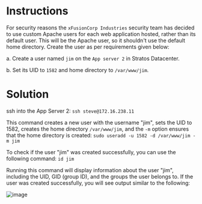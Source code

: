 # Instructions

For security reasons the `xFusionCorp Industries` security team has decided to use custom Apache users for each web application hosted, rather than its default user. This will be the Apache user, so it shouldn't use the default home directory. Create the user as per requirements given below:

a. Create a user named `jim` on the `App server 2` in Stratos Datacenter.

b. Set its UID to `1582` and home directory to `/var/www/jim`.


# Solution

ssh into the App Server 2: `ssh steve@172.16.238.11`

This command creates a new user with the username "jim", sets the UID to 1582, creates the home directory `/var/www/jim`, and the `-m` option ensures that the home directory is created: `sudo useradd -u 1582 -d /var/www/jim -m jim` 

To check if the user "jim" was created successfully, you can use the following command: `id jim`

Running this command will display information about the user "jim", including the UID, GID (group ID), and the groups the user belongs to. If the user was created successfully, you will see output similar to the following:

![image](https://github.com/janaom/KodeKloud-Engineer-2.0/assets/83917694/80bbf37f-f762-4885-a136-c7b1b687d9b3)
